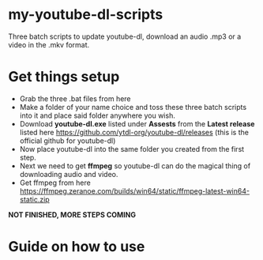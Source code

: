 # my-youtube-dl-scripts
Three batch scripts to update youtube-dl, download an audio .mp3 or a video in the .mkv format.

# Get things setup
- Grab the three .bat files from here
- Make a folder of your name choice and toss these three batch scripts into it and place said folder anywhere you wish.
- Download **youtube-dl.exe** listed under **Assests** from the **Latest release** listed here
https://github.com/ytdl-org/youtube-dl/releases (this is the official github for youtube-dl)
- Now place youtube-dl into the same folder you created from the first step.
- Next we need to get **ffmpeg** so youtube-dl can do the magical thing of downloading audio and video.
- Get ffmpeg from here https://ffmpeg.zeranoe.com/builds/win64/static/ffmpeg-latest-win64-static.zip

**NOT FINISHED, MORE STEPS COMING**

# Guide on how to use
